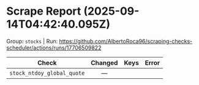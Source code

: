 # Scrape Report (2025-09-14T04:42:40.095Z)

Group: `stocks`  |  Run: https://github.com/AlbertoRoca96/scraping-checks-scheduler/actions/runs/17706509822

| Check | Changed | Keys | Error |
|---|:---:|:--|:--|
| `stock_ntdoy_global_quote` | — |  |  |

